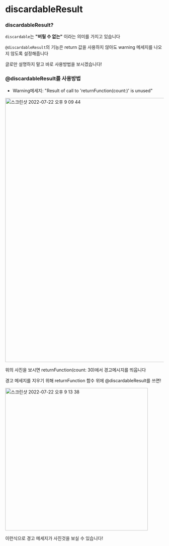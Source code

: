 # discardableResult

### discardableResult? 

`discardable`는 **"버릴 수 없는"** 이라는 의미를 가지고 있습니다

`@discardableResult`의 기능은 return 값을 사용하지 않아도 warning 메세지를 나오지 않도록 설정해줍니다

글로만 설명하지 말고 바로 사용방법을 보시겠습니다!

### @discardableResult를 사용방법

* Warning메세지: "Result of call to 'returnFunction(count:)' is unused"

<img width="839" alt="스크린샷 2022-07-22 오후 9 09 44" src="https://user-images.githubusercontent.com/81547954/180436293-9c7c9d2c-5391-48ce-96a2-dd2ae8be0217.png">

위의 사진을 보시면 returnFunction(count: 30)에서 경고메시지를 띄웁니다

경고 메세지를 지우기 위해 returnFunction 함수 위에  @discardableResult를 쓰면!

<img width="453" alt="스크린샷 2022-07-22 오후 9 13 38" src="https://user-images.githubusercontent.com/81547954/180436912-1d5d16e7-1343-475f-b9e2-32ed9bfba8b3.png">

이런식으로 경고 메세지가 사진것을 보실 수 있습니다!

